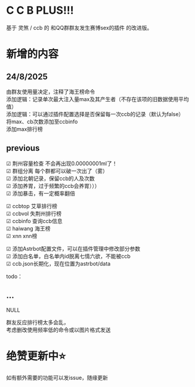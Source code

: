 # C C B PLUS!!!

基于 灵煞 / ccb 的 和QQ群群友发生赛博sex的插件 的改进版。

# 新增的内容

## 24/8/2025
由群友使用量决定，注释了海王榜命令 <br>
添加逻辑：记录单次最大注入量max及其产生者（不存在该项的旧数据使用平均值）<br>
添加逻辑：可以通过插件配置选择是否保留每一次ccb的记录（默认为false）<br>
将max、cb次数添加至ccbinfo <br>
添加max排行榜 <br>

## previous
☑ 荆州容量检查 不会再出现0.00000001ml了！<br>
☑ 群组分离 每个群都可以破一次出了（雾）<br>
☑ 添加北朝记录，保留ccb的人及次数 <br>
☑ 添加养胃，过于频繁的ccb会养胃）））<br>
☑ 添加暴击，有一定概率翻倍

☑ ccbtop 艾草排行榜<br>
☑ ccbvol 失荆州排行榜<br>
☑ ccbinfo 查询ccb信息<br>
☑ haiwang 海王榜<br>
☑ xnn xnn榜<br>

☑ 添加Astrbot配置文件，可以在插件管理中修改部分参数<br>
☑ 添加白名单，白名单内id脱离七情六欲，不能被ccb<br>
☑ ccb.json长期化，现在位置为astrbot/data

todo：<br>

## ...<br>
NULL <br>

群友反应排行榜太多会乱，<br>
考虑删改使用频率低的命令或以图片格式发送

# 绝赞更新中⭐
如有额外需要的功能可以发issue，随缘更新